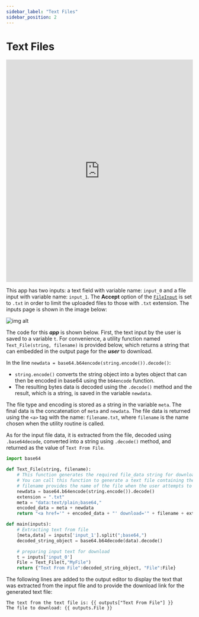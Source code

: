 ```yaml
---
sidebar_label: "Text Files"
sidebar_position: 2
---
```


# Text Files

<div style={{width: "100%", height: "600px", overflow: "hidden"}}>
<iframe src='https://mecsimcalc.com/app/5545072/text_files' style={{position:"relative", left:"-45px", top:"-48px"}} width="100%" height="600" title="MecSimCalc" frameBorder="0"></iframe>
</div>

This app has two inputs: a text field with variable name: `input_0` and a file input with variable name: `input_1`. The **Accept** option of the [`FileInput`](../inputs/input-types) is set to `.txt` in order to limit the uploaded files to those with `.txt` extension. The inputs page is shown in the image below:

<div style={{textAlign: 'center'}}>

![img alt](/docs/files/ex_text_input.png)

</div>

The code for this _**app**_ is shown below. First, the text input by the user is saved to a variable `t`. For convenience, a utility function named `Text_File(string, filename)` is provided below, which returns a string that can embedded in the output page for the _**user**_ to download.

In the line `newdata = base64.b64encode(string.encode()).decode()`:

- `string.encode()` converts the string object into a bytes object that can then be encoded in base64 using the `b64encode` function.
- The resulting bytes data is decoded using the `.decode()` method and the result, which is a string, is saved in the variable `newdata`.

The file type and encoding is stored as a string in the variable `meta`. The final data is the concatenation of `meta` and `newdata`. The file data is returned using the `<a>` tag with the name: `filename.txt`, where `filename` is the name chosen when the utility routine is called.

As for the input file data, it is extracted from the file, decoded using `.base64decode`, converted into a string using `.decode()` method, and returned as the value of `Text From File`.

```python
import base64

def Text_File(string, filename):
    # This function generates the required file_data string for download.
    # You can call this function to generate a text file containing the "string" data
    # filename provides the name of the file when the user attempts to download it.
    newdata = base64.b64encode(string.encode()).decode()
    extension = ".txt"
    meta = "data:text/plain;base64,"
    encoded_data = meta + newdata
    return "<a href='" + encoded_data + "' download='" + filename + extension + "'>Download File</a>"

def main(inputs):
    # Extracting text from file
    [meta,data] = inputs['input_1'].split(";base64,")
    decoded_string_object = base64.b64decode(data).decode()

    # preparing input text for download
    t = inputs['input_0']
    File = Text_File(t,"MyFile")
    return {"Text From File":decoded_string_object, "File":File}
```

The following lines are added to the output editor to display the text that was extracted from the input file and to provide the download link for the generated text file:

```
The text from the text file is: {{ outputs["Text From File"] }}
The file to download: {{ outputs.File }}
```
